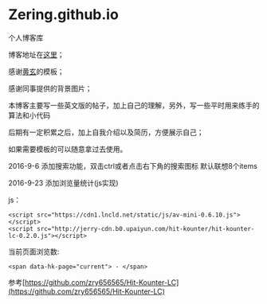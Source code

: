 # Zering.github.io
个人博客库

博客地址在[这里](http://zering.com)；

感谢[黄玄](`https://github.com/Huxpro/huxpro.github.io`)的模板；

感谢同事提供的背景图片；

本博客主要写一些英文版的帖子，加上自己的理解，另外，写一些平时用来练手的算法和小代码

后期有一定积累之后，加上自我介绍以及简历，方便展示自己；

如果需要模板的可以随意拿过去使用。

2016-9-6
添加搜索功能，双击ctrl或者点击右下角的搜索图标
默认联想8个items

2016-9-23
添加浏览量统计(js实现)

js：

	<script src="https://cdn1.lncld.net/static/js/av-mini-0.6.10.js"></script>
	<script src="http://jerry-cdn.b0.upaiyun.com/hit-kounter/hit-kounter-lc-0.2.0.js"></script>

当前页面浏览数:

	<span data-hk-page="current"> - </span>

参考[https://github.com/zry656565/Hit-Kounter-LC](https://github.com/zry656565/Hit-Kounter-LC)
